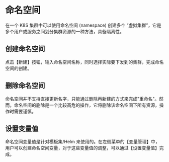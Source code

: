 # 命名空间
在一个 K8S 集群中可以使用命名空间 (namespace) 创建多个 “虚拟集群”，它是多个用户或服务之间划分集群资源的一种方法，具备隔离性。

## 创建命名空间
点击【新建】按钮，输入命名空间名称，同时选择实际要下发到的集群，完成命名空间的创建。

## 删除命名空间
命名空间并不支持直接更新名字，只能通过删除再新建的方式来完成"重命名"。然而，命名空间的删除是一个比较高危的操作，它将删除该命名空间下所有资源，操作时需要谨慎。

## 设置变量值
命名空间变量值是针对模板集/Helm 来使用的。在左侧菜单的【变量管理】中，用户可以创建命名空间变量，对于这些变量值的调整，可以通过【设置变量值】完成。
